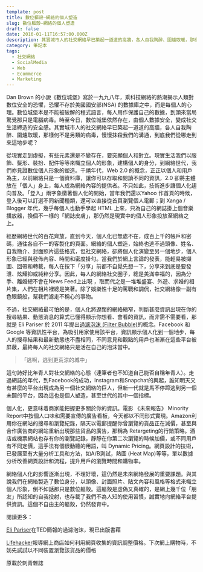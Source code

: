 ```yaml
---
template: post
title: 數位軀殼—網絡的個人塑造
slug: 數位軀殼—網絡的個人塑造
draft: false
date: 2016-01-11T16:57:00.000Z
description: 其實城市人的社交網絡早已築起一道道的高牆，各人自我陶醉、圍爐取暖，那樣何不是另類的病毒，慢慢抹殺我們的溝通，到底我們從哪走到來這地步呢？
category: 筆記本
tags:
  - 社交網絡
  - SocialMedia
  - Web
  - Ecommerce
  - Marketing
---
```

Dan Brown 的小說《數位城堡》寫於一九九八年，乘科技網絡的熱潮揭示人類對數位安全的恐懼，恐懼不存於美國國安部(NSA) 的數據庫之中，而是每個人的心理。數位城堡本是不能被破解的程式語言，每人用作保護自己的數據，到頭來當局驚覺那只是電腦病毒。時至今日，數位城堡依然存在，由個人數據安全，變成社交生活締造的安全感。其實城市人的社交網絡早已築起一道道的高牆，各人自我陶醉、圍爐取暖，那樣何不是另類的病毒，慢慢抹殺我們的溝通，到底我們從哪走到來這地步呢？



從現實走到虛擬，有些元素還是不變存在，要突顯個人和對立。現實生活我們以服飾、髮形、裝扮、配件等等來幟立個人的形象，建構個人的身分，到網絡世代，我們亦見證數位個人形象的塑造。千禧年代，Web 2.0 的概念，正正以個人和用戶為主，以前網絡只是一個資料庫，讓你可以存取和閱讀不同的資訊，2.0 卻將主體放在「個人」身上，每人成為網絡內容的提供者。不只如此，技術進步讓個人化趨向普及。「登入」兩字象徵著個人化的開始，當年我們還以Yahoo 作首頁的時候，登入後可以訂選不同新聞種類，還可以直接從首頁瀏覽個人電郵；到 Xanga / Blogger 年代，幾乎每個人也動手學起 HTML 上來，只為自己的網誌掛上個音樂播放器，換個不一樣的「網誌皮膚」，那仍然是現實中的個人形象投放至網絡之上。



經歷網絡世代的百花齊放，直到今天，個人化已無處不在，成百上千的帳戶和密碼，通往各自不一的客製化的頁面。網絡的個人塑造，始終也逃不過頭像、姓名、自我簡介、封面照片這些格式，但社交網絡，卻將個人化演變至另一個地步，個人形象已經與發佈內容、時間和密度掛勾。當我們於網上言論的發表，能輕易被擷圖、回帶和轉載，每人在按下「分享」前都不自覺先想一下，分享來到底是要發泄、炫耀抑或純粹分享。因此，每人的網絡社交圈子，總是美滿幸福的，因為分手、離婚總不會在News Feed上出現 ，取而代之是一堆堆盛宴、外遊、求婚的相片集，人們在相片裡總是笑著。除了娛樂性十足的罵戰和調侃，社交網絡像一副有色眼鏡般，幫我們濾走不稱心的事物。



不過，社交網絡最可怕的是，個人化將遼闊的網絡縮窄，判斷甚麼資訊出現在你的搜尋結果、動態消息的算式已懂得顯示你想看、會看的資訊，而非需不需要看，那就是 Eli Pariser 於 2011 年提出[過濾泡沫 (Filter Bubble)](https://www.ted.com/talks/eli_pariser_beware_online_filter_bubbles)的概念。Facebook 和 Google 等資訊性平台，為吸引用家使用該平台，資訊顯示個人化到一個地步，每人的搜尋結果和最新動態也不盡相同，不同意見和觀點的用戶也漸漸在這些平台被屏蔽，最終每人的社交網絡只是活在自己的泡沫當中。



>「逃啊，逃到更荒涼的城中」

這句詩好比年青人對社交網絡的心態（連筆者也不知道自己能否自稱年青人）。走過網誌的年代，到Facebook的成功，Instagram和Snapchat的興起，誰知明天又有甚麼的平台出現成為另一個社交網絡的巨人，但新一代就是馬不停蹄逃到另一個未闢的平台，因為這也是個人塑造，甚至世代的其中一個指標。



個人化，更意味着商家能把握更多關於你的資訊。電影 《未來報告》 Minority Report中按個人口味和需要宣傳的廣告看板，今天都以不同形式實現。Amazon利用你在網站的搜尋和瀏覽紀錄，隔天以電郵提醒你曾瀏覽的貨品正在減價，甚至與合作廣告商的網站重新出現那些貨品的廣告，那稱為 Retargeting的行銷策略。酒店或機票網站也存有你的瀏覽記錄，靜靜在你第二次瀏覽的時候加價，或不同用戶有不同定價，這手法有個很動聽的用語，叫 Dynamic Pricing。網頁設計的技術，已發展至有大量分析工具和方法，如A/B測試，熱圖 (Heat Map)等等，單以數據分析改善網頁設計和流程，提升用戶的瀏覽時間和購物率。



網絡個人化的影響逐漸出現，不理好壞，這仍然是未來網絡發展的重要課題。與其說我們在網絡製造了數位身分，以頭像、封面照片、貼文內容和風格等格式來幟立個人形象，倒不如話那只是數位軀殼。這軀殼是虛偽又真確的，是網上幾千位「朋友」所認知的自我投射，也存載了我們不為人知的使用習慣，誠實地向網絡平台提供資訊。這個不自由主的軀殼，仍然發育中。

閱讀更多：

[Eli Pariser](https://www.ted.com/talks/eli_pariser_beware_online_filter_bubbles)在TED簡報的過濾泡沫，現已出版書藉

[Lifehacker](http://lifehacker.com/5973689/how-web-sites-vary-prices-based-on-your-information-and-what-you-can-do-about-it)報導網上商店如何利用網頁收集的資訊調整價格。下次網上購物時，不妨先試試以不同裝置瀏覽該貨品的價格

原載於刺青雜誌

